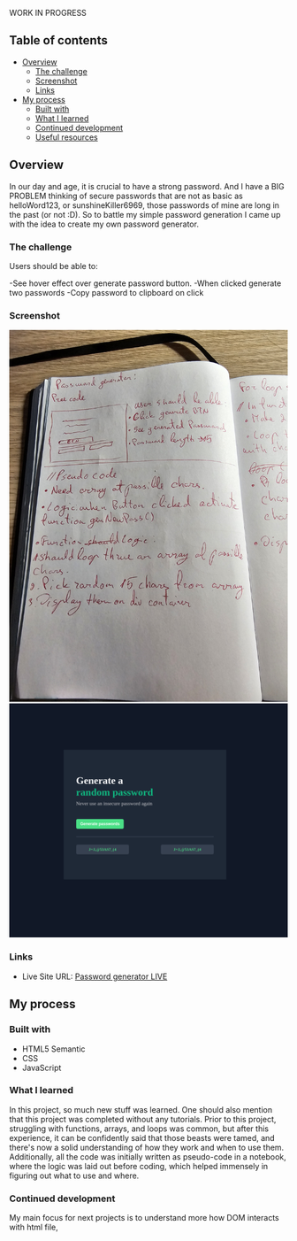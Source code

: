 WORK IN PROGRESS

## Table of contents

- [Overview](#overview)
  - [The challenge](#the-challenge)
  - [Screenshot](#screenshot)
  - [Links](#links)
- [My process](#my-process)
  - [Built with](#built-with)
  - [What I learned](#what-i-learned)
  - [Continued development](#continued-development)
  - [Useful resources](#useful-resources)

## Overview

In our day and age, it is crucial to have a strong password.
And I have a BIG PROBLEM thinking of secure passwords that are not as basic as helloWord123, or sunshineKiller6969, those passwords of mine are long in the past (or not :D).
So to battle my simple password generation I came up with the idea to create my own password generator.

### The challenge

Users should be able to:

-See hover effect over generate password button.
-When clicked generate two passwords
-Copy password to clipboard on click

### Screenshot

![](./images/pseudo%20code.jpg)
![](./images/screenshot.png)

### Links

- Live Site URL: [Password generator LIVE](https://newsletter-sign-up-page-with-error.netlify.app)

## My process

### Built with

- HTML5 Semantic
- CSS
- JavaScript

### What I learned

In this project, so much new stuff was learned. One should also mention that this project was completed without any tutorials.
Prior to this project, struggling with functions, arrays, and loops was common, but after this experience, it can be confidently said that those beasts were tamed, and there's now a solid understanding of how they work and when to use them.
Additionally, all the code was initially written as pseudo-code in a notebook, where the logic was laid out before coding, which helped immensely in figuring out what to use and where.

### Continued development

My main focus for next projects is to understand more how DOM interacts with html file,
